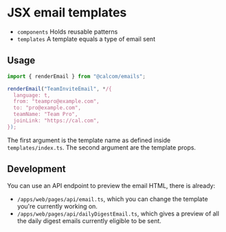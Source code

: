 # JSX email templates

- `components` Holds reusable patterns
- `templates` A template equals a type of email sent

## Usage

```ts
import { renderEmail } from "@calcom/emails";

renderEmail("TeamInviteEmail", */{
  language: t,
  from: "teampro@example.com",
  to: "pro@example.com",
  teamName: "Team Pro",
  joinLink: "https://cal.com",
});
```

The first argument is the template name as defined inside `templates/index.ts`. The second argument are the template props.

## Development

You can use an API endpoint to preview the email HTML, there is already:

- `/apps/web/pages/api/email.ts`, which you can change the template you're currently working on.
- `/apps/web/pages/api/dailyDigestEmail.ts`, which gives a preview of all the daily digest emails currently eligible to be sent.
